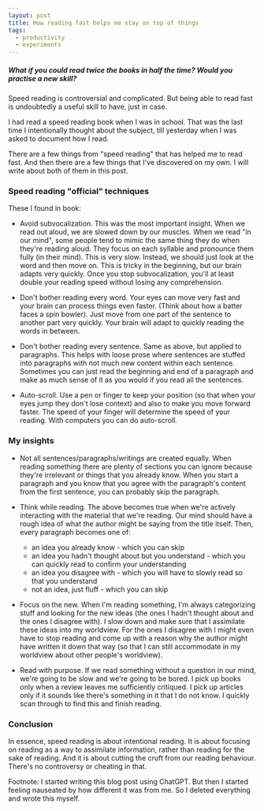 ```yaml
---
layout: post
title: How reading fast helps me stay on top of things
tags:
  - productivity
  - experiments
---
```


##### What if you could read twice the books in half the time? Would you practise a new skill? #####

Speed reading is controversial and complicated. But being able to read fast is undoubtedly a useful skill to have, just in case.

I had read a speed reading book when I was in school. That was the last time I intentionally thought about the subject, till yesterday when I was asked to document how I read.

There are a few things from "speed reading" that has helped me to read fast. And then there are a few things that I've discovered on my own. I will write about both of them in this post.

### Speed reading "official" techniques

These I found in book:

* Avoid subvocalization. This was the most important insight. When we read out aloud, we are slowed down by our muscles. When we read "in our mind", some people tend to mimic the same thing they do when they're reading aloud. They focus on each syllable and pronounce them fully (in their mind). This is very slow. Instead, we should just look at the word and then move on. This is tricky in the beginning, but our brain adapts very quickly. Once you stop subvocalization, you'll at least double your reading speed without losing any comprehension.

* Don't bother reading every word. Your eyes can move very fast and your brain can process things even faster. (Think about how a batter faces a spin bowler). Just move from one part of the sentence to another part very quickly. Your brain will adapt to quickly reading the words in between.

* Don't bother reading every sentence. Same as above, but applied to paragraphs. This helps with loose prose where sentences are stuffed into paragraphs with not much new content within each sentence. Sometimes you can just read the beginning and end of a paragraph and make as much sense of it as you would if you read all the sentences.

* Auto-scroll. Use a pen or finger to keep your position (so that when your eyes jump they don't lose context) and also to make you move forward faster. The speed of your finger will determine the speed of your reading. With computers you can do auto-scroll.

### My insights

* Not all sentences/paragraphs/writings are created equally. When reading something there are plenty of sections you can ignore because they're irrelevant or things that you already know. When you start a paragraph and you know that you agree with the paragraph's content from the first sentence, you can probably skip the paragraph.

* Think while reading. The above becomes true when we're actively interacting with the material that we're reading. Our mind should have a rough idea of what the author might be saying from the title itself. Then, every paragraph becomes one of:
  * an idea you already know - which you can skip
  * an idea you hadn't thought about but you understand - which you can quickly read to confirm your understanding
  * an idea you disagree with - which you will have to slowly read so that you understand
  * not an idea, just fluff - which you can skip

* Focus on the new. When I'm reading something, I'm always categorizing stuff and looking for the new ideas (the ones I hadn't thought about and the ones I disagree with). I slow down and make sure that I assimilate these ideas into my worldview. For the ones I disagree with I might even have to stop reading and come up with a reason why the author might have written it down that way (so that I can still accommodate in my worldview about other people's worldview).

* Read with purpose. If we read something without a question in our mind, we're going to be slow and we're going to be bored. I pick up books only when a review leaves me sufficiently critiqued. I pick up articles only if it sounds like there's something in it that I do not know. I quickly scan through to find this and finish reading.


### Conclusion

In essence, speed reading is about intentional reading. It is about focusing on reading as a way to assimilate information, rather than reading for the sake of reading. And it is about cutting the cruft from our reading behaviour. There's no controversy or cheating in that.


Footnote: I started writing this blog post using ChatGPT. But then I started feeling nauseated by how different it was from me. So I deleted everything and wrote this myself.
